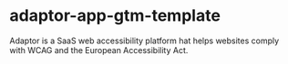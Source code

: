 # adaptor-app-gtm-template
Adaptor is a SaaS web accessibility platform hat helps websites comply with WCAG and the European Accessibility Act.

